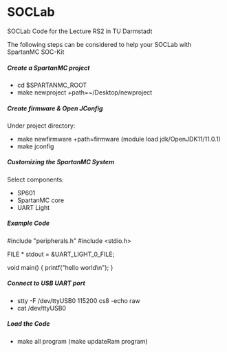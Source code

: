 # SOCLab

SOCLab Code for the Lecture RS2 in TU Darmstadt

The following steps can be considered to help your SOCLab with SpartanMC SOC-Kit

##### Create a SpartanMC project #####

- cd $SPARTANMC_ROOT
- make newproject +path=~/Desktop/newproject

##### Create firmware & Open JConfig #####

Under project directory:
- make newfirmware +path=firmware
(module load jdk/OpenJDK11/11.0.1)
- make jconfig

##### Customizing the SpartanMC System #####

Select components:
- SP601
- SpartanMC core
- UART Light

##### Example Code #####

#include "peripherals.h"
#include <stdio.h>

FILE * stdout = &UART_LIGHT_0_FILE;

void main() { 
	printf("hello world\n");
}

##### Connect to USB UART port #####

- stty -F /dev/ttyUSB0 115200 cs8 -echo raw
- cat /dev/ttyUSB0

##### Load the Code #####

- make all program (make updateRam program)
